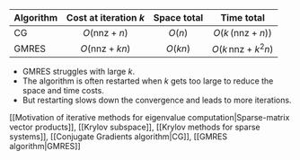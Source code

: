 
Algorithm | Cost at iteration $k$ | Space total | Time total
--- | :-: | :-: | :-:
CG | $O(\text{nnz} + n)$ | $O(n)$ | $O(k \, (\text{nnz} + n))$
GMRES | $O(\text{nnz} + kn)$ | $O(kn)$ | $O(k \, \text{nnz} + k^2n)$


- GMRES struggles with large $k$. 
- The algorithm is often restarted when $k$ gets too large to reduce the space and time costs. 
- But restarting slows down the convergence and leads to more iterations.

[[Motivation of iterative methods for eigenvalue computation|Sparse-matrix vector products]], [[Krylov subspace]], [[Krylov methods for sparse systems]], [[Conjugate Gradients algorithm|CG]], [[GMRES algorithm|GMRES]]